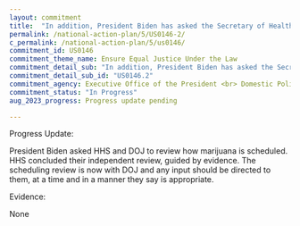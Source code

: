 ```yaml
---
layout: commitment
title:  "In addition, President Biden has asked the Secretary of Health and Human Services and the Attorney General to initiate a process to review how marijuana is scheduled under Federal law."
permalink: /national-action-plan/5/US0146-2/
c_permalink: /national-action-plan/5/us0146/
commitment_id: US0146
commitment_theme_name: Ensure Equal Justice Under the Law
commitment_detail_sub: "In addition, President Biden has asked the Secretary of Health and Human Services and the Attorney General to initiate a process to review how marijuana is scheduled under Federal law."
commitment_detail_sub_id: "US0146.2"
commitment_agency: Executive Office of the President <br> Domestic Policy Council
commitment_status: "In Progress"
aug_2023_progress: Progress update pending

---
```

Progress Update: 

President Biden asked HHS and DOJ to review how marijuana is scheduled. HHS concluded their independent review, guided by evidence. The scheduling review is now with DOJ and any input should be directed to them, at a time and in a manner they say is appropriate.

Evidence: 

None